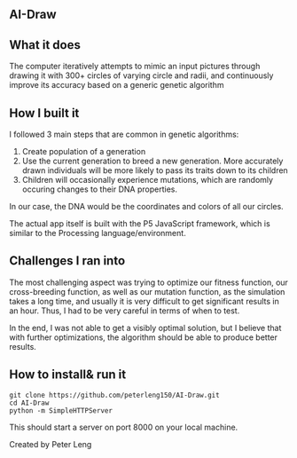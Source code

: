 ## AI-Draw

## What it does

The computer iteratively attempts to mimic an input pictures through drawing it with 300+ circles of varying circle and radii, and continuously improve its accuracy based on a generic genetic algorithm

## How I built it

I followed 3 main steps that are common in genetic algorithms:
1. Create population of a generation
2. Use the current generation to breed a new generation. More accurately drawn individuals will be more likely to pass its traits down to its children
3. Children will occasionally experience mutations, which are randomly occuring changes to their DNA properties.

In our case, the DNA would be the coordinates and colors of all our circles.

The actual app itself is built with the P5 JavaScript framework, which is similar to the Processing language/environment.

## Challenges I ran into
The most challenging aspect was trying to optimize our fitness function, our cross-breeding function, as well as our mutation function, as the simulation takes a long time, and usually it is very difficult to get significant results in an hour. Thus, I had to be very careful in terms of when to test.

In the end, I was not able to get a visibly optimal solution, but I believe that with further optimizations, the algorithm should be able to produce better results.

## How to install& run it 
```
git clone https://github.com/peterleng150/AI-Draw.git
cd AI-Draw
python -m SimpleHTTPServer
```
This should start a server on port 8000 on your local machine.

Created by Peter Leng


